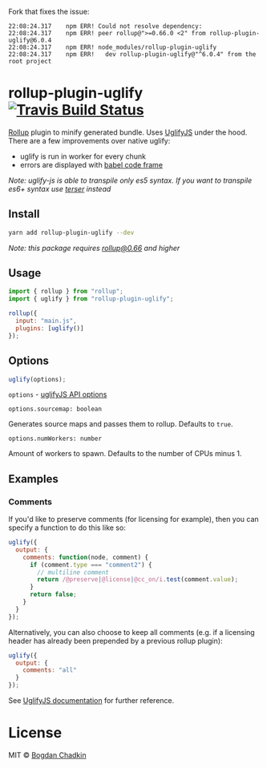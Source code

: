Fork that fixes the issue:
```
22:08:24.317	npm ERR! Could not resolve dependency:
22:08:24.317	npm ERR! peer rollup@">=0.66.0 <2" from rollup-plugin-uglify@6.0.4
22:08:24.317	npm ERR! node_modules/rollup-plugin-uglify
22:08:24.317	npm ERR!   dev rollup-plugin-uglify@"^6.0.4" from the root project
```




# rollup-plugin-uglify [![Travis Build Status][travis-img]][travis]

[travis-img]: https://travis-ci.org/TrySound/rollup-plugin-uglify.svg
[travis]: https://travis-ci.org/TrySound/rollup-plugin-uglify

[Rollup](https://github.com/rollup/rollup) plugin to minify generated bundle. Uses [UglifyJS](https://github.com/mishoo/UglifyJS2) under the hood. There are a few improvements over native uglify:

* uglify is run in worker for every chunk
* errors are displayed with [babel code frame](https://babeljs.io/docs/en/next/babel-code-frame.html)

_Note: uglify-js is able to transpile only es5 syntax. If you want to transpile es6+ syntax use [terser](https://github.com/TrySound/rollup-plugin-terser) instead_

## Install

```sh
yarn add rollup-plugin-uglify --dev
```

*Note: this package requires rollup@0.66 and higher*

## Usage

```js
import { rollup } from "rollup";
import { uglify } from "rollup-plugin-uglify";

rollup({
  input: "main.js",
  plugins: [uglify()]
});
```

## Options

```js
uglify(options);
```

`options` - [uglifyJS API options](https://github.com/mishoo/UglifyJS2/blob/master/README.md#minify-options)

`options.sourcemap: boolean`

Generates source maps and passes them to rollup. Defaults to `true`.

`options.numWorkers: number`

Amount of workers to spawn. Defaults to the number of CPUs minus 1.


## Examples

### Comments

If you'd like to preserve comments (for licensing for example), then you can specify a function to do this like so:

```js
uglify({
  output: {
    comments: function(node, comment) {
      if (comment.type === "comment2") {
        // multiline comment
        return /@preserve|@license|@cc_on/i.test(comment.value);
      }
      return false;
    }
  }
});
```

Alternatively, you can also choose to keep all comments (e.g. if a licensing header has already been prepended by a previous rollup plugin):

```js
uglify({
  output: {
    comments: "all"
  }
});
```

See [UglifyJS documentation](https://github.com/mishoo/UglifyJS2/blob/master/README.md) for further reference.

# License

MIT © [Bogdan Chadkin](mailto:trysound@yandex.ru)
